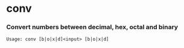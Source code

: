 # conv
### Convert numbers between decimal, hex, octal and binary

`Usage: conv [b|o|x|d]<input> [b|o|x|d]`

